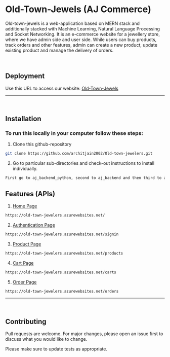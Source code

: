 # Old-Town-Jewels (AJ Commerce)

Old-town-jewels is a web-application based on MERN stack and additionally stacked with Machine Learning, Natural Language Processing and Socket Networking. It is an e-commerce website for a jewellery store, where we have admin side and user side. While users can buy products, track orders and other features, admin can create a new product, update existing product and manage the delivery of orders.

</br>

## Deployment

Use this URL to access our website:  [Old-Town-Jewels](https://old-town-jewelers.azurewebsites.net/)

****
</br>


## Installation

### To run this locally in your computer follow these steps:

1. Clone this github-repository 
``` bash
git clone https://github.com/architjain2002/Old-town-jewelers.git

```
2. Go to particular sub-directories and check-out instructions to install individually.


```bash
First go to aj_backend_python, second to aj_backend and then third to aj_jewellery (front-end).
```

## Features (APIs)

1. [Home Page](https://old-town-jewelers.azurewebsites.net/) 

``` bash
https://old-town-jewelers.azurewebsites.net/
```

2. [Authentication Page](https://old-town-jewelers.azurewebsites.net/signin)

``` bash
https://old-town-jewelers.azurewebsites.net/signin
```

3. [Product Page](https://old-town-jewelers.azurewebsites.net/products)

``` bash
https://old-town-jewelers.azurewebsites.net/products
```

4. [Cart Page](https://old-town-jewelers.azurewebsites.net/products)

``` bash
https://old-town-jewelers.azurewebsites.net/carts
```

5. [Order Page](https://old-town-jewelers.azurewebsites.net/orders)

``` bash
https://old-town-jewelers.azurewebsites.net/orders
```








****
</br>


## Contributing

Pull requests are welcome. For major changes, please open an issue first to discuss what you would like to change.

Please make sure to update tests as appropriate.
